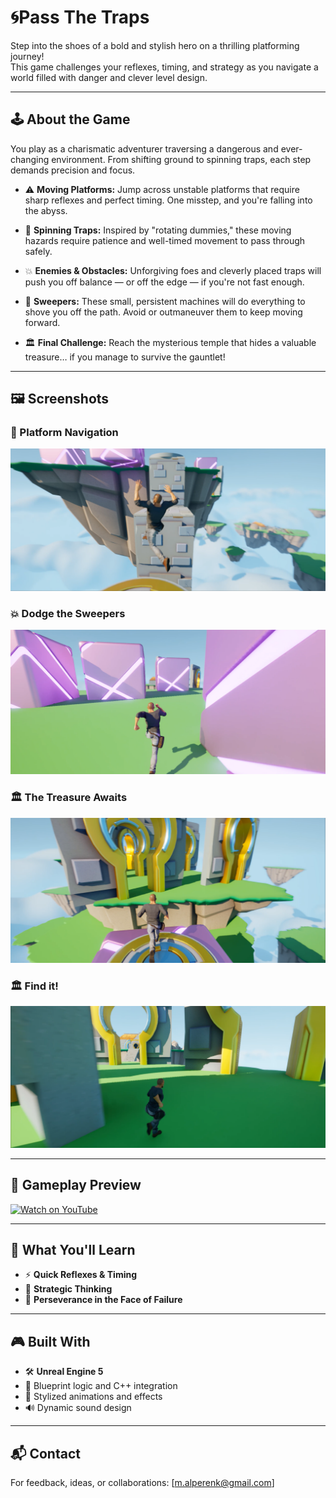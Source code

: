 # 🌀Pass The Traps

Step into the shoes of a bold and stylish hero on a thrilling platforming journey!  
This game challenges your reflexes, timing, and strategy as you navigate a world filled with danger and clever level design.

---

## 🕹️ About the Game

You play as a charismatic adventurer traversing a dangerous and ever-changing environment. From shifting ground to spinning traps, each step demands precision and focus.

- ⚠️ **Moving Platforms:** Jump across unstable platforms that require sharp reflexes and perfect timing. One misstep, and you're falling into the abyss.
  
- 🔩 **Spinning Traps:** Inspired by "rotating dummies," these moving hazards require patience and well-timed movement to pass through safely.
  
- 💥 **Enemies & Obstacles:** Unforgiving foes and cleverly placed traps will push you off balance — or off the edge — if you're not fast enough.
  
- 🧹 **Sweepers:** These small, persistent machines will do everything to shove you off the path. Avoid or outmaneuver them to keep moving forward.
  
- 🏛️ **Final Challenge:** Reach the mysterious temple that hides a valuable treasure… if you manage to survive the gauntlet!

---

## 🖼️ Screenshots

### 🔦 Platform Navigation
![Platforming](images/passthetraps1.PNG)

### 💥 Dodge the Sweepers
![Sweepers](images/pass2.PNG)

### 🏛️ The Treasure Awaits
![Treasure Room](images/pass3.PNG)

### 🏛️ Find it!
![Treasure Room](images/pass4.PNG)

---

## 🎥 Gameplay Preview

[![Watch on YouTube](https://img.youtube.com/vi/vn-8WVN9tgU/0.jpg)](https://www.youtube.com/watch?v=vn-8WVN9tgU)

---

## 🧠 What You'll Learn

- ⚡ **Quick Reflexes & Timing**  
- 🧭 **Strategic Thinking**  
- 💪 **Perseverance in the Face of Failure**

---

## 🎮 Built With

- 🛠️ **Unreal Engine 5**
- 🧠 Blueprint logic and C++ integration
- 🌟 Stylized animations and effects
- 🔊 Dynamic sound design

---

## 📬 Contact

For feedback, ideas, or collaborations: [m.alperenk@gmail.com]
